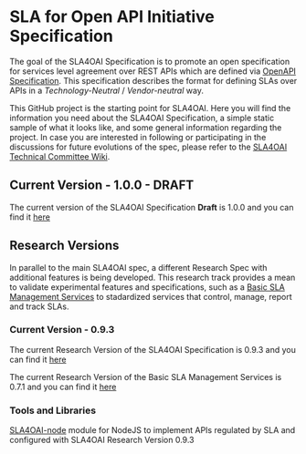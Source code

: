 # SLA for Open API Initiative Specification

The goal of the SLA4OAI Specification is to promote an open specification for
services level agreement over REST APIs which are defined via [OpenAPI Specification](https://github.com/OAI/OpenAPI-Specification).  This specification describes the format for defining SLAs over APIs in a *Technology-Neutral* / *Vendor-neutral* way. 

This GitHub project is the starting point for SLA4OAI. Here you will find the information you need about the SLA4OAI Specification, a simple static sample of what it looks like, and some general information regarding the project. In case you are interested in following or participating in the discussions for future evolutions of the spec, please refer to the [SLA4OAI Technical Committee Wiki](https://github.com/isa-group/SLA4OAI-TC).

## Current Version - 1.0.0 - DRAFT

The current version of the SLA4OAI Specification **Draft** is 1.0.0 and you can find it [here](https://github.com/isa-group/SLA4OAI-Specification)


## Research Versions

In parallel to the main SLA4OAI spec, a different Research Spec with additional features is being developed. This research track provides a mean to validate experimental features and  specifications, such as a [Basic SLA Management Services](./operationalServices.md) to stadardized services that control, manage, report and track SLAs.


### Current Version - 0.9.3

The current Research Version of the SLA4OAI Specification is 0.9.3 and you can find it [here](./Specification.md)

The current Research Version of the Basic SLA Management Services is 0.7.1 and you can find it [here](./operationalService.md)

### Tools and Libraries

[SLA4OAI-node](https://github.com/isa-group/SLA4OAI-node) module for NodeJS to implement APIs regulated by SLA and configured with SLA4OAI Research Version 0.9.3
